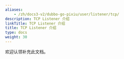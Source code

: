 ```yaml
---
aliases:
    - /zh/docs3-v2/dubbo-go-pixiu/user/listener/tcp/
description: TCP Listener 介绍
linkTitle: TCP Listener 介绍
title: TCP Listener 介绍
type: docs
weight: 30
---
```




欢迎认领补充此文档。